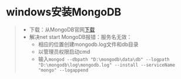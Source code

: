 # windows安装MongoDB
>* 下载：从MongoDB官网[下载](https://www.mongodb.com/dr/fastdl.mongodb.org/win32/mongodb-win32-x86_64-2012plus-4.2.1-signed.msi/download)  
>* 解决net start MongoDB报错：服务名无效：
>   * 相应的位置创建mongodb.log文件和db目录
>   * 以管理员权限启动cmd
>   * 输入```mongod --dbpath "D:\mongodb\data\db" --logpath "D:\mongodb\log\mongodb.log" --install --serviceName "mongo" --logappend```  
>
